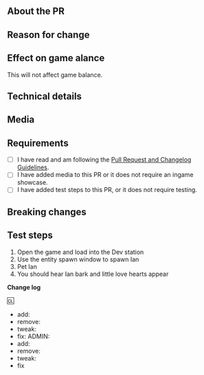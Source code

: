 <!-- Guidelines: https://docs.spacestation14.io/en/getting-started/pr-guideline -->

## About the PR
<!-- Summarize what you changed here. -->

## Reason for change
<!-- Explain why it was changed. Link any relevant discussions or issues. -->

## Effect on game alance
<!-- Explain how this will affect game balance. -->
This will not affect game balance.

## Technical details
<!-- Summarize what code you changed, if any. This will speed up your review time. -->

## Media
<!-- Attach media if the PR makes changes that affect the in-game experience, such as new clothing, items, features, or important bug fixes.
Use screenshots or recorded videos as appropriate. Small fixes and refactors are exempt. Media may be used in progress reports with credit. -->

## Requirements
<!-- Confirm the following by placing an X in the brackets [X]: -->
- [ ] I have read and am following the [Pull Request and Changelog Guidelines](https://docs.spacestation14.com/en/general-development/codebase-info/pull-request-guidelines.html).
- [ ] I have added media to this PR or it does not require an ingame showcase.
- [ ] I have added test steps to this PR, or it does not require testing.
<!-- IMPORTANT: Not following the above will get your PR closed at the discretion of the maintainers. -->

## Breaking changes
<!-- List any breaking changes, including namespaces, public class/method/field changes, prototype renames; and provide instructions for fixing them.
This will be posted in #codebase-changes. -->

## Test steps
<!-- Write some test steps that prove your PR works as intended. This will speed up your review time. An example is included below -->
1. Open the game and load into the Dev station
2. Use the entity spawn window to spawn Ian
3. Pet Ian
4. You should hear Ian bark and little love hearts appear

**Change log**
<!-- Add a change log entry to make players aware of new features or changes that could affect gameplay.
Make sure to read the guidelines. Your change log must have a :cl: symbol, so our bot recognizes the changes
and adds them to the game's change log. An example change log is below.
-->
<!--
:cl:
- add: Candy bowls can now be found near waiting lines.
- remove: The syndicate headset has been removed from the uplink.
- tweak: The detective’s revolver now contains cap bullets instead of lethals.
- fix: Fixed reflected projectiles dealing stamina damage unintentionally.
ADMIN:
- add: Candy bowls can now be found near waiting lines.
- remove: The syndicate headset has been removed from the uplink.
- tweak: The detective’s revolver now contains cap bullets instead of lethals.
- fix: Fixed reflected projectiles dealing stamina damage unintentionally.
-->

:cl:
- add:
- remove:
- tweak:
- fix:
ADMIN:
- add:
- remove:
- tweak:
- fix
